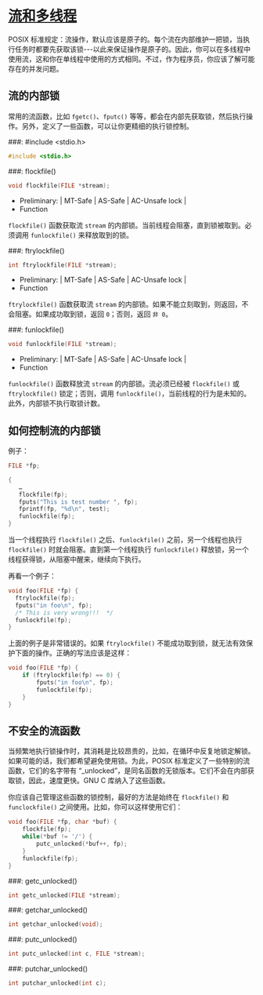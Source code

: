 # [流和多线程](https://www.gnu.org/software/libc/manual/html_node/Streams-and-Threads.html#Streams-and-Threads)

POSIX 标准规定：流操作，默认应该是原子的。每个流在内部维护一把锁，当执行任务时都要先获取该锁---以此来保证操作是原子的。因此，你可以在多线程中使用流，这和你在单线程中使用的方式相同。不过，作为程序员，你应该了解可能存在的并发问题。

## 流的内部锁

常用的流函数，比如 `fgetc()`、`fputc()` 等等，都会在内部先获取锁，然后执行操作。另外，定义了一些函数，可以让你更精细的执行锁控制。

###: #include &lt;stdio.h&gt;

```c
#include <stdio.h>
```

###: flockfile()

```c
void flockfile(FILE *stream);
```

* Preliminary: | MT-Safe | AS-Safe | AC-Unsafe lock |
* Function

`flockfile()` 函数获取流 `stream` 的内部锁。当前线程会阻塞，直到锁被取到。必须调用 `funlockfile()` 来释放取到的锁。

###: ftrylockfile()

```c
int ftrylockfile(FILE *stream);
```

* Preliminary: | MT-Safe | AS-Safe | AC-Unsafe lock |
* Function

`ftrylockfile()` 函数获取流 `stream` 的内部锁。如果不能立刻取到，则返回，不会阻塞。如果成功取到锁，返回 `0`；否则，返回 `非 0`。

###: funlockfile()

```c
void funlockfile(FILE *stream);
```

* Preliminary: | MT-Safe | AS-Safe | AC-Unsafe lock |
* Function

`funlockfile()` 函数释放流 `stream` 的内部锁。流必须已经被 `flockfile()` 或 `ftrylockfile()` 锁定；否则，调用 `funlockfile()`，当前线程的行为是未知的。此外，内部锁不执行取锁计数。

###

## 如何控制流的内部锁

例子：

```c
FILE *fp;

{
   …
   flockfile(fp);
   fputs("This is test number ", fp);
   fprintf(fp, "%d\n", test);
   funlockfile(fp);
}
```

当一个线程执行 `flockfile()` 之后、`funlockfile()` 之前，另一个线程也执行 `flockfile()` 时就会阻塞。直到第一个线程执行 `funlockfile()` 释放锁，另一个线程获得锁，从阻塞中醒来，继续向下执行。

再看一个例子：

```c
void foo(FILE *fp) {
  ftrylockfile(fp);
  fputs("in foo\n", fp);
  /* This is very wrong!!!  */
  funlockfile(fp);
}
```

上面的例子是非常错误的。如果 `ftrylockfile()` 不能成功取到锁，就无法有效保护下面的操作。正确的写法应该是这样：

```c
void foo(FILE *fp) {
    if (ftrylockfile(fp) == 0) {
        fputs("in foo\n", fp);
        funlockfile(fp);
    }
}
```

## 不安全的流函数

当频繁地执行锁操作时，其消耗是比较昂贵的，比如，在循环中反复地锁定解锁。如果可能的话，我们都希望避免使用锁。为此，POSIX 标准定义了一些特别的流函数，它们的名字带有 “_unlocked”，是同名函数的无锁版本。它们不会在内部获取锁，因此，速度更快。GNU C 库纳入了这些函数。

你应该自己管理这些函数的锁控制，最好的方法是始终在 `flockfile()` 和 `funclockfile()` 之间使用。比如，你可以这样使用它们：

```c
void foo(FILE *fp, char *buf) {
    flockfile(fp);
    while(*buf != '/') {
        putc_unlocked(*buf++, fp);
    }
    funlockfile(fp);
}
```

###: getc_unlocked()

```c
int getc_unlocked(FILE *stream);
```

###: getchar_unlocked()

```c
int getchar_unlocked(void);
```

###: putc_unlocked()

```c
int putc_unlocked(int c, FILE *stream);
```

###: putchar_unlocked()

```c
int putchar_unlocked(int c);
```

###
